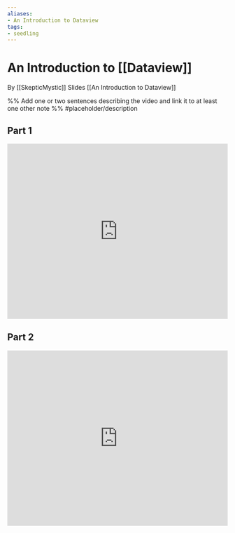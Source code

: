 ```yaml
---
aliases: 
- An Introduction to Dataview
tags:
- seedling
---
```


# An Introduction to [[Dataview]]

By [[SkepticMystic]]
Slides [[An Introduction to Dataview]]

%% Add one or two sentences describing the video and link it to at least one other note %%
#placeholder/description 

## Part 1

<iframe width="100%" height="400px" src="https://www.youtube.com/embed/sEgzrRNkgsE" title="YouTube video player" frameborder="0" allow="accelerometer; autoplay; clipboard-write; encrypted-media; gyroscope; picture-in-picture" allowfullscreen></iframe>

## Part 2

<iframe width="100%" height="400px" src="https://www.youtube.com/embed/jW5pD4SioFM" title="YouTube video player" frameborder="0" allow="accelerometer; autoplay; clipboard-write; encrypted-media; gyroscope; picture-in-picture" allowfullscreen></iframe>
